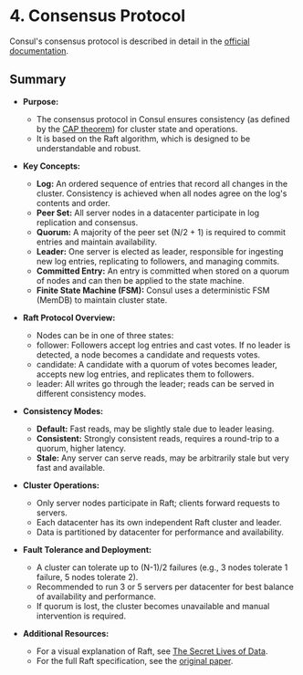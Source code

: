 # 4. Consensus Protocol

Consul's consensus protocol is described in detail in the [official documentation](https://developer.hashicorp.com/consul/docs/architecture/consensus).

## Summary

- **Purpose:**

  - The consensus protocol in Consul ensures consistency (as defined by the [CAP theorem](https://en.wikipedia.org/wiki/CAP_theorem)) for cluster state and operations.
  - It is based on the Raft algorithm, which is designed to be understandable and robust.

- **Key Concepts:**

  - **Log:** An ordered sequence of entries that record all changes in the cluster. Consistency is achieved when all nodes agree on the log's contents and order.
  - **Peer Set:** All server nodes in a datacenter participate in log replication and consensus.
  - **Quorum:** A majority of the peer set (N/2 + 1) is required to commit entries and maintain availability.
  - **Leader:** One server is elected as leader, responsible for ingesting new log entries, replicating to followers, and managing commits.
  - **Committed Entry:** An entry is committed when stored on a quorum of nodes and can then be applied to the state machine.
  - **Finite State Machine (FSM):** Consul uses a deterministic FSM (MemDB) to maintain cluster state.

- **Raft Protocol Overview:**

  - Nodes can be in one of three states:
  - follower: Followers accept log entries and cast votes. If no leader is detected, a node becomes a candidate and requests votes.
  - candidate: A candidate with a quorum of votes becomes leader, accepts new log entries, and replicates them to followers.
  - leader: All writes go through the leader; reads can be served in different consistency modes.

- **Consistency Modes:**

  - **Default:** Fast reads, may be slightly stale due to leader leasing.
  - **Consistent:** Strongly consistent reads, requires a round-trip to a quorum, higher latency.
  - **Stale:** Any server can serve reads, may be arbitrarily stale but very fast and available.

- **Cluster Operations:**

  - Only server nodes participate in Raft; clients forward requests to servers.
  - Each datacenter has its own independent Raft cluster and leader.
  - Data is partitioned by datacenter for performance and availability.

- **Fault Tolerance and Deployment:**

  - A cluster can tolerate up to (N-1)/2 failures (e.g., 3 nodes tolerate 1 failure, 5 nodes tolerate 2).
  - Recommended to run 3 or 5 servers per datacenter for best balance of availability and performance.
  - If quorum is lost, the cluster becomes unavailable and manual intervention is required.

- **Additional Resources:**
  - For a visual explanation of Raft, see [The Secret Lives of Data](https://thesecretlivesofdata.com/raft/).
  - For the full Raft specification, see the [original paper](https://raft.github.io/raft.pdf).
